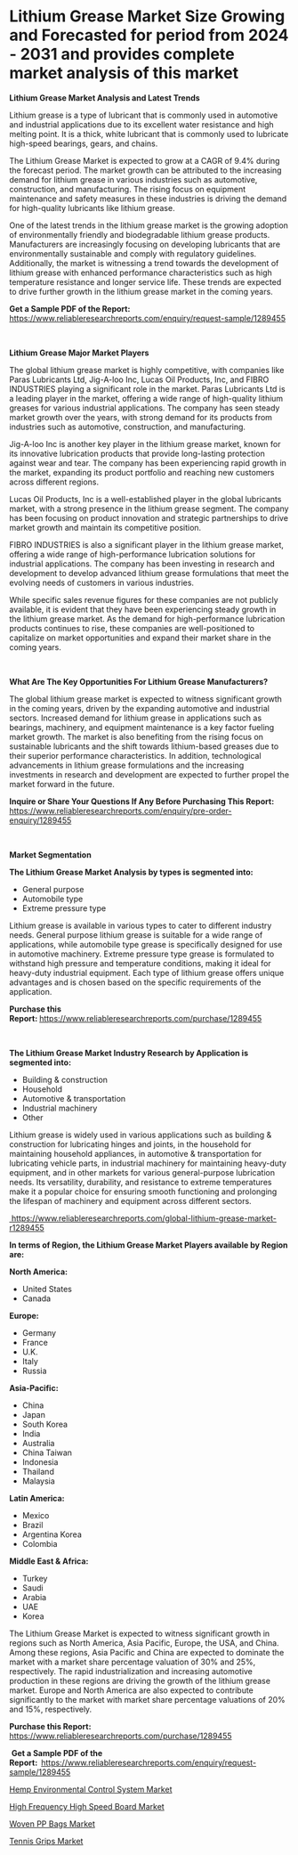 <p><h1>Lithium Grease Market Size Growing and Forecasted for period from 2024 - 2031 and provides complete market analysis of this market</h1></p><p><strong>Lithium Grease Market Analysis and Latest Trends</strong></p>
<p><p>Lithium grease is a type of lubricant that is commonly used in automotive and industrial applications due to its excellent water resistance and high melting point. It is a thick, white lubricant that is commonly used to lubricate high-speed bearings, gears, and chains.</p><p>The Lithium Grease Market is expected to grow at a CAGR of 9.4% during the forecast period. The market growth can be attributed to the increasing demand for lithium grease in various industries such as automotive, construction, and manufacturing. The rising focus on equipment maintenance and safety measures in these industries is driving the demand for high-quality lubricants like lithium grease.</p><p>One of the latest trends in the lithium grease market is the growing adoption of environmentally friendly and biodegradable lithium grease products. Manufacturers are increasingly focusing on developing lubricants that are environmentally sustainable and comply with regulatory guidelines. Additionally, the market is witnessing a trend towards the development of lithium grease with enhanced performance characteristics such as high temperature resistance and longer service life. These trends are expected to drive further growth in the lithium grease market in the coming years.</p></p>
<p><strong>Get a Sample PDF of the Report:&nbsp;</strong> <a href="https://www.reliableresearchreports.com/enquiry/request-sample/1289455">https://www.reliableresearchreports.com/enquiry/request-sample/1289455</a></p>
<p>&nbsp;</p>
<p><strong>Lithium Grease Major Market Players</strong></p>
<p><p>The global lithium grease market is highly competitive, with companies like Paras Lubricants Ltd, Jig-A-loo Inc, Lucas Oil Products, Inc, and FIBRO INDUSTRIES playing a significant role in the market. Paras Lubricants Ltd is a leading player in the market, offering a wide range of high-quality lithium greases for various industrial applications. The company has seen steady market growth over the years, with strong demand for its products from industries such as automotive, construction, and manufacturing.</p><p>Jig-A-loo Inc is another key player in the lithium grease market, known for its innovative lubrication products that provide long-lasting protection against wear and tear. The company has been experiencing rapid growth in the market, expanding its product portfolio and reaching new customers across different regions.</p><p>Lucas Oil Products, Inc is a well-established player in the global lubricants market, with a strong presence in the lithium grease segment. The company has been focusing on product innovation and strategic partnerships to drive market growth and maintain its competitive position.</p><p>FIBRO INDUSTRIES is also a significant player in the lithium grease market, offering a wide range of high-performance lubrication solutions for industrial applications. The company has been investing in research and development to develop advanced lithium grease formulations that meet the evolving needs of customers in various industries.</p><p>While specific sales revenue figures for these companies are not publicly available, it is evident that they have been experiencing steady growth in the lithium grease market. As the demand for high-performance lubrication products continues to rise, these companies are well-positioned to capitalize on market opportunities and expand their market share in the coming years.</p></p>
<p>&nbsp;</p>
<p><strong>What Are The Key Opportunities For Lithium Grease Manufacturers?</strong></p>
<p><p>The global lithium grease market is expected to witness significant growth in the coming years, driven by the expanding automotive and industrial sectors. Increased demand for lithium grease in applications such as bearings, machinery, and equipment maintenance is a key factor fueling market growth. The market is also benefiting from the rising focus on sustainable lubricants and the shift towards lithium-based greases due to their superior performance characteristics. In addition, technological advancements in lithium grease formulations and the increasing investments in research and development are expected to further propel the market forward in the future.</p></p>
<p><strong>Inquire or Share Your Questions If Any Before Purchasing This Report:</strong> <a href="https://www.reliableresearchreports.com/enquiry/pre-order-enquiry/1289455">https://www.reliableresearchreports.com/enquiry/pre-order-enquiry/1289455</a></p>
<p>&nbsp;</p>
<p><strong>Market Segmentation</strong></p>
<p><strong>The Lithium Grease Market Analysis by types is segmented into:</strong></p>
<p><ul><li>General purpose</li><li>Automobile type</li><li>Extreme pressure type</li></ul></p>
<p><p>Lithium grease is available in various types to cater to different industry needs. General purpose lithium grease is suitable for a wide range of applications, while automobile type grease is specifically designed for use in automotive machinery. Extreme pressure type grease is formulated to withstand high pressure and temperature conditions, making it ideal for heavy-duty industrial equipment. Each type of lithium grease offers unique advantages and is chosen based on the specific requirements of the application.</p></p>
<p><strong>Purchase this Report:&nbsp;</strong><a href="https://www.reliableresearchreports.com/purchase/1289455">https://www.reliableresearchreports.com/purchase/1289455</a></p>
<p>&nbsp;</p>
<p><strong>The Lithium Grease Market Industry Research by Application is segmented into:</strong></p>
<p><ul><li>Building & construction</li><li>Household</li><li>Automotive & transportation</li><li>Industrial machinery</li><li>Other</li></ul></p>
<p><p>Lithium grease is widely used in various applications such as building & construction for lubricating hinges and joints, in the household for maintaining household appliances, in automotive & transportation for lubricating vehicle parts, in industrial machinery for maintaining heavy-duty equipment, and in other markets for various general-purpose lubrication needs. Its versatility, durability, and resistance to extreme temperatures make it a popular choice for ensuring smooth functioning and prolonging the lifespan of machinery and equipment across different sectors.</p></p>
<p><a href="https://www.reliableresearchreports.com/global-lithium-grease-market-r1289455">&nbsp;https://www.reliableresearchreports.com/global-lithium-grease-market-r1289455</a></p>
<p><strong>In terms of Region, the Lithium Grease Market Players available by Region are:</strong></p>
<p>
    <p> <strong> North America: </strong>
        <ul>
            <li>United States</li>
            <li>Canada</li>
        </ul>
        </p> 
    <p> <strong> Europe: </strong>
        <ul>
            <li>Germany</li>
            <li>France</li>
            <li>U.K.</li>
            <li>Italy</li>
            <li>Russia</li>
        </ul>
        </p> 
    <p> <strong> Asia-Pacific: </strong>
        <ul>
            <li>China</li>
            <li>Japan</li>
            <li>South Korea</li>
            <li>India</li>
            <li>Australia</li>
            <li>China Taiwan</li>
            <li>Indonesia</li>
            <li>Thailand</li>
            <li>Malaysia</li>
        </ul>
        </p> 
    <p> <strong> Latin America: </strong>
        <ul>
            <li>Mexico</li>
            <li>Brazil</li>
            <li>Argentina Korea</li>
            <li>Colombia</li>
        </ul>
        </p> 
    <p> <strong> Middle East & Africa: </strong>
        <ul>
            <li>Turkey</li>
            <li>Saudi</li>
            <li>Arabia</li>
            <li>UAE</li>
            <li>Korea</li>
        </ul>
    </p>
    </p>
<p><p>The Lithium Grease Market is expected to witness significant growth in regions such as North America, Asia Pacific, Europe, the USA, and China. Among these regions, Asia Pacific and China are expected to dominate the market with a market share percentage valuation of 30% and 25%, respectively. The rapid industrialization and increasing automotive production in these regions are driving the growth of the lithium grease market. Europe and North America are also expected to contribute significantly to the market with market share percentage valuations of 20% and 15%, respectively.</p></p>
<p><strong>Purchase this Report: </strong><a href="https://www.reliableresearchreports.com/purchase/1289455">https://www.reliableresearchreports.com/purchase/1289455</a></p>
<p>&nbsp;<strong>Get a Sample PDF of the Report:&nbsp;&nbsp;</strong><a href="https://www.reliableresearchreports.com/enquiry/request-sample/1289455">https://www.reliableresearchreports.com/enquiry/request-sample/1289455</a></p>
<p><strong></strong></p>
<p><p><a href="https://github.com/brendafegmorris532/Market-Research-Report-List-1/blob/main/hemp-environmental-control-system-market.md">Hemp Environmental Control System Market</a></p><p><a href="https://github.com/Sinjinluong3e0awx2m195k76/Market-Research-Report-List-3/blob/main/high-frequency-high-speed-board-market.md">High Frequency High Speed Board Market</a></p><p><a href="https://www.linkedin.com/pulse/global-woven-pp-bags-market-size-trends-analysis-regional-outlook-dbxlc">Woven PP Bags Market</a></p><p><a href="https://www.linkedin.com/pulse/global-tennis-grips-market-focus-application-end-use-industry-dc16c">Tennis Grips Market</a></p></p>